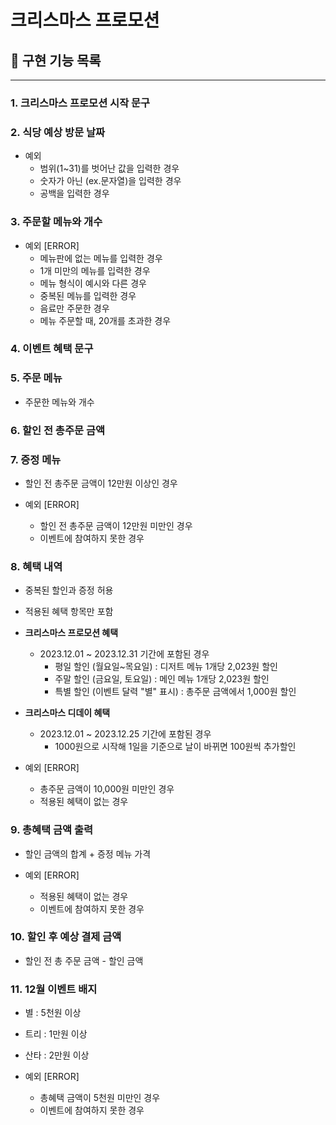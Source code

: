 # 크리스마스 프로모션

## 📍 구현 기능 목록

***

### **1. 크리스마스 프로모션 시작 문구**

### **2. 식당 예상 방문 날짜**

- 예외
  - 범위(1~31)를 벗어난 값을 입력한 경우
  - 숫자가 아닌 (ex.문자열)을 입력한 경우
  - 공백을 입력한 경우

### **3. 주문할 메뉴와 개수**

- 예외 [ERROR]
  - 메뉴판에 없는 메뉴를 입력한 경우
  - 1개 미만의 메뉴를 입력한 경우
  - 메뉴 형식이 예시와 다른 경우
  - 중복된 메뉴를 입력한 경우
  - 음료만 주문한 경우
  - 메뉴 주문할 때, 20개를 초과한 경우

### **4. 이벤트 혜택 문구**

### **5. 주문 메뉴**
- 주문한 메뉴와 개수

### **6. 할인 전 총주문 금액**

### **7. 증정 메뉴**
- 할인 전 총주문 금액이 12만원 이상인 경우


- 예외 [ERROR]
  - 할인 전 총주문 금액이 12만원 미만인 경우
  - 이벤트에 참여하지 못한 경우

### **8. 혜택 내역**
- 중복된 할인과 증정 허용
- 적용된 혜택 항목만 포함
- **크리스마스 프로모션 혜택**
  - 2023.12.01 ~ 2023.12.31 기간에 포함된 경우
    - 평일 할인 (월요일~목요일) : 디저트 메뉴 1개당 2,023원 할인
    - 주말 할인 (금요일, 토요일) : 메인 메뉴 1개당 2,023원 할인
    - 특별 할인 (이벤트 달력 "별" 표시) : 총주문 금액에서 1,000원 할인


- **크리스마스 디데이 혜택**
  - 2023.12.01 ~ 2023.12.25 기간에 포함된 경우
    - 1000원으로 시작해 1일을 기준으로 날이 바뀌면 100원씩 추가할인


- 예외 [ERROR]
  - 총주문 금액이 10,000원 미만인 경우
  - 적용된 혜택이 없는 경우

### **9. 총혜택 금액 출력**
- 할인 금액의 합계 + 증정 메뉴 가격


- 예외 [ERROR]
  - 적용된 혜택이 없는 경우
  - 이벤트에 참여하지 못한 경우

### **10. 할인 후 예상 결제 금액**
- 할인 전 총 주문 금액 - 할인 금액

### **11. 12월 이벤트 배지**
- 별 : 5천원 이상
- 트리 : 1만원 이상
- 산타 : 2만원 이상


- 예외 [ERROR]
  - 총혜택 금액이 5천원 미만인 경우
  - 이벤트에 참여하지 못한 경우
